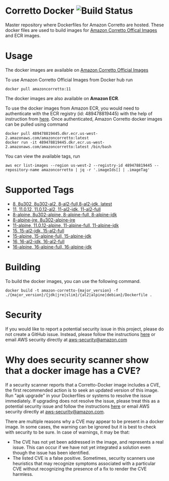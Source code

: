 # Corretto Docker ![Build Status](https://github.com/corretto/corretto-docker/workflows/Verify%20Docker%20Images/badge.svg)

Master repository where Dockerfiles for Amazon Corretto are hosted. These docker files are used to build images for [Amazon Corretto Offical Images](https://hub.docker.com/_/amazoncorretto) and ECR images.

# Usage

The docker images are available on [Amazon Corretto Official Images](https://hub.docker.com/_/amazoncorretto)

To use Amazon Corretto Official Images from Docker hub run
```
docker pull amazoncorretto:11
```

The docker images are also available on **Amazon ECR**.

To use the docker images from Amazon ECR, you would need to authenticate with the ECR registry (id: 489478819445) with the
help of instruction from [here](https://aws.amazon.com/blogs/compute/authenticating-amazon-ecr-repositories-for-docker-cli-with-credential-helper/).
Once authenticated, Amazon Corretto docker images can be pulled using command

```
docker pull 489478819445.dkr.ecr.us-west-2.amazonaws.com/amazoncorretto:latest
docker run -it 489478819445.dkr.ecr.us-west-2.amazonaws.com/amazoncorretto:latest /bin/bash
```

You can view the available tags, run
```
aws ecr list-images --region us-west-2 --registry-id 489478819445 --repository-name amazoncorretto | jq -r '.imageIds[] | .imageTag'
```


# Supported Tags
* [8, 8u302, 8u302-al2, 8-al2-full,8-al2-jdk, latest](https://hub.docker.com/_/amazoncorretto)
* [11, 11.0.12, 11.0.12-al2, 11-al2-jdk, 11-al2-full](https://hub.docker.com/_/amazoncorretto)
* [8-alpine, 8u302-alpine, 8-alpine-full, 8-alpine-jdk](https://hub.docker.com/_/amazoncorretto)
* [8-alpine-jre, 8u302-alpine-jre](https://hub.docker.com/_/amazoncorretto)
* [11-alpine, 11.0.12-alpine, 11-alpine-full, 11-alpine-jdk](https://hub.docker.com/_/amazoncorretto)
* [15, 15-al2-jdk, 15-al2-full](https://hub.docker.com/_/amazoncorretto)
* [15-alpine, 15-alpine-full, 15-alpine-jdk](https://hub.docker.com/_/amazoncorretto)
* [16, 16-al2-jdk, 16-al2-full](https://hub.docker.com/_/amazoncorretto)
* [16-alpine, 16-alpine-full, 16-alpine-jdk](https://hub.docker.com/_/amazoncorretto)

# Building
To build the docker images, you can use the following command.

```
docker build -t amazon-corretto-{major_version} -f ./{major_version}/{jdk|jre|slim}/{al2|alpine|debian}/Dockerfile .
```

# Security
If you would like to report a potential security issue in this project, please do not create a GitHub issue. Instead,
please follow the instructions [here](https://aws.amazon.com/security/vulnerability-reporting/ ) or email
AWS security directly at <a href="mailto:aws-security@amazon.com">aws-security@amazon.com</a>

# Why does security scanner show that a docker image has a CVE?
If a security scanner reports that a Corretto-Docker image includes a CVE, the first recommended action is to seek an updated version of this image.
Run "apk upgrade" in your Dockerfiles or systems to resolve the issue immediately.  If upgrading does not resolve the issue, please treat this as a
potential security issue and follow the instructions [here](https://aws.amazon.com/security/vulnerability-reporting/ ) or email
AWS security directly at <a href="mailto:aws-security@amazon.com">aws-security@amazon.com</a>.

There are multiple reasons why a CVE may appear to be present in a docker image.  In some cases, the warning can be ignored
but it is best to check with security to be sure.  In case of warnings, it may be that:
<ul>
  <li>
    The CVE has not yet been addressed in the image, and represents a real issue.  This can occur if we have not yet integrated a solution even though
    the issue has been identified.
  </li>
  <li>
    The listed CVE is a false positive.  Sometimes, security scanners use heuristics that may recognize symptoms associated with a particular CVE without 
    recognizing the presence of a fix to render the CVE harmless.
  </li>
</ul>
  
    

